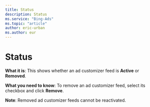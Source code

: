 ```yaml
---
title: Status
description: Status
ms.service: "Bing-Ads"
ms.topic: "article"
author: eric-urban
ms.author: eur
---
```


# Status

**What it is**: This shows whether an ad customizer feed is **Active** or **Removed**.

**What you need to know**: To remove an ad customizer feed, select its checkbox and click **Remove**.

**Note**: Removed ad customizer feeds cannot be reactivated.


